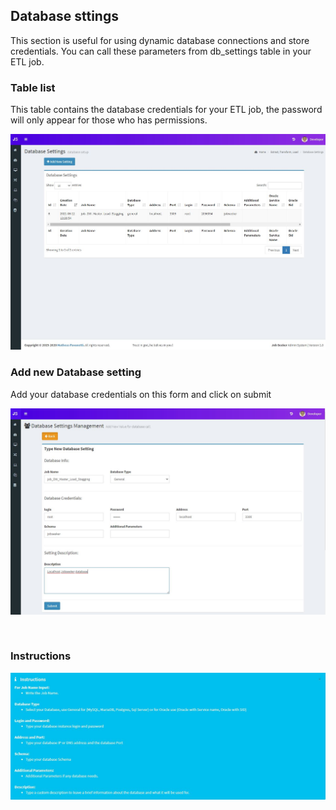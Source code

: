 ## Database sttings
This section is useful for using dynamic database connections and store credentials. You can call these parameters from db_settings table in your ETL job.

### Table list
This table contains the database credentials for your ETL job, the password will only appear for those who has permissions.

![Table](img/dbtable.JPG)

### Add new Database setting
Add your database credentials on this form and click on submit

![Add](img/add.JPG)

<br>

### Instructions

![Inst](img/instructions.JPG)
